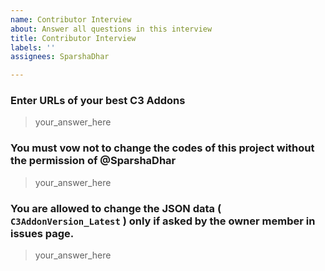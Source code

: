 ```yaml
---
name: Contributor Interview
about: Answer all questions in this interview
title: Contributor Interview
labels: ''
assignees: SparshaDhar

---
```


### Enter URLs of your best C3 Addons
> your_answer_here

### You must vow not to change the codes of this project without the permission of @SparshaDhar
> your_answer_here

### You are allowed to change the JSON data ( `C3AddonVersion_Latest` ) only if asked by the owner member in issues page.
> your_answer_here
